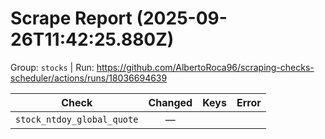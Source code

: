 # Scrape Report (2025-09-26T11:42:25.880Z)

Group: `stocks`  |  Run: https://github.com/AlbertoRoca96/scraping-checks-scheduler/actions/runs/18036694639

| Check | Changed | Keys | Error |
|---|:---:|:--|:--|
| `stock_ntdoy_global_quote` | — |  |  |
